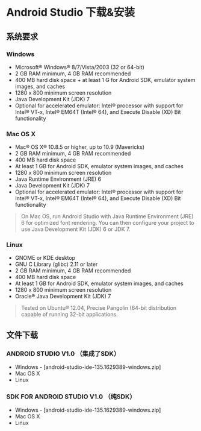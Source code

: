 # Android Studio 下载&安装

## 系统要求

### Windows

* Microsoft® Windows® 8/7/Vista/2003 (32 or 64-bit)
* 2 GB RAM minimum, 4 GB RAM recommended
* 400 MB hard disk space + at least 1 G for Android SDK, emulator system images, and caches
* 1280 x 800 minimum screen resolution
* Java Development Kit (JDK) 7
* Optional for accelerated emulator: Intel® processor with support for Intel® VT-x, Intel® EM64T (Intel® 64), and Execute Disable (XD) Bit functionality

### Mac OS X

* Mac® OS X® 10.8.5 or higher, up to 10.9 (Mavericks)
* 2 GB RAM minimum, 4 GB RAM recommended
* 400 MB hard disk space
* At least 1 GB for Android SDK, emulator system images, and caches
* 1280 x 800 minimum screen resolution
* Java Runtime Environment (JRE) 6
* Java Development Kit (JDK) 7
* Optional for accelerated emulator: Intel® processor with support for Intel® VT-x, Intel® EM64T (Intel® 64), and Execute Disable (XD) Bit functionality

> On Mac OS, run Android Studio with Java Runtime Environment (JRE) 6 for optimized font rendering. You can then configure your project to use Java Development Kit (JDK) 6 or JDK 7.

### Linux

* GNOME or KDE desktop
* GNU C Library (glibc) 2.11 or later
* 2 GB RAM minimum, 4 GB RAM recommended
* 400 MB hard disk space
* At least 1 GB for Android SDK, emulator system images, and caches
* 1280 x 800 minimum screen resolution
* Oracle® Java Development Kit (JDK) 7

> Tested on Ubuntu® 12.04, Precise Pangolin (64-bit distribution capable of running 32-bit applications.

## 文件下载

### ANDROID STUDIO V1.0 （集成了SDK）

* Windows - [android-studio-ide-135.1629389-windows.zip]
* Mac OS X
* Linux


### SDK FOR ANDROID STUDIO V1.0 （纯SDK）

* Windows - [android-studio-ide-135.1629389-windows.zip]
* Mac OS X
* Linux